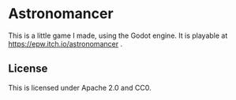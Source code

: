 # Astronomancer

This is a little game I made, using the Godot engine. It is playable
at https://epw.itch.io/astronomancer .

## License

This is licensed under Apache 2.0 and CC0.
